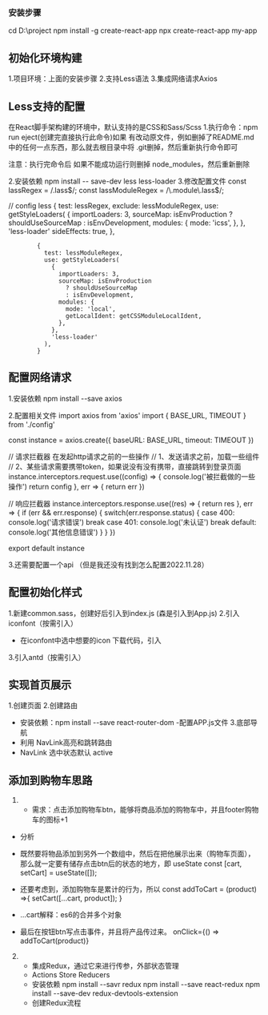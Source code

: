 ### 安装步骤
cd D:\project
npm install -g create-react-app
npx create-react-app my-app

## 初始化环境构建
1.项目环境：上面的安装步骤
2.支持Less语法
3.集成网络请求Axios

## Less支持的配置
在React脚手架构建的环境中，默认支持的是CSS和Sass/Scss
1.执行命令：npm run eject(创建完直接执行此命令)如果 有改动原文件，例如删掉了README.md中的任何一点东西，那么就去根目录中将 .git删掉，然后重新执行命令即可

注意：执行完命令后 如果不能成功运行则删掉 node_modules，然后重新删除

2.安装依赖
npm install -- save-dev less less-loader
3.修改配置文件
const lassRegex = /\.lass$/;
const lassModuleRegex = /\.module\.lass$/;

// config less
            {
              test: lessRegex,
              exclude: lessModuleRegex,
              use: getStyleLoaders(
                {
                  importLoaders: 3,
                  sourceMap: isEnvProduction
                    ? shouldUseSourceMap
                    : isEnvDevelopment,
                  modules: {
                    mode: 'icss',
                  },
                },
                'less-loader'
              sideEffects: true,
            },
            
            {
              test: lessModuleRegex,
              use: getStyleLoaders(
                {
                  importLoaders: 3,
                  sourceMap: isEnvProduction
                    ? shouldUseSourceMap
                    : isEnvDevelopment,
                  modules: {
                    mode: 'local',
                    getLocalIdent: getCSSModuleLocalIdent,
                  },
                },
                'less-loader'
              ),
            }

## 配置网络请求
1.安装依赖
npm install --save axios

2.配置相关文件
import axios from 'axios'
import { BASE_URL, TIMEOUT } from './config'

const instance = axios.create({
    baseURL: BASE_URL,
    timeout: TIMEOUT
})

// 请求拦截器 在发起http请求之前的一些操作
// 1、发送请求之前，加载一些组件
// 2、某些请求需要携带token，如果说没有没有携带，直接跳转到登录页面
instance.interceptors.request.use((config) => {
    console.log('被拦截做的一些操作')
    return config
}, err => {
    return err
})

// 响应拦截器
instance.interceptors.response.use((res) => {
    return res
}, err => {
    if (err && err.response) {
        switch(err.response.status) {
            case 400:
                console.log('请求错误')
                break
            case 401:
                console.log('未认证')
                break
            default:
                console.log('其他信息错误')
        }
    }
})

export default instance

3.还需要配置一个api （但是我还没有找到怎么配置2022.11.28）

## 配置初始化样式
1.新建common.sass，创建好后引入到index.js (森是引入到App.js)
2.引入iconfont（按需引入）
  - 在iconfont中选中想要的icon 下载代码，引入
 
3.引入antd（按需引入）

## 实现首页展示
1.创建页面
2.创建路由
  - 安装依赖：npm install --save react-router-dom
  -配置APP.js文件
3.底部导航
 - 利用 NavLink高亮和跳转路由
  - NavLink 选中状态默认 active

## 添加到购物车思路
1. - 需求：点击添加购物车btn，能够将商品添加的购物车中，并且footer购物车的图标+1

- 分析
 - 既然要将物品添加到另外一个数组中，然后在把他展示出来（购物车页面），那么就一定要有储存点击btn后的状态的地方，即 useState
 const [cart, setCart] = useState([]);

 - 还要考虑到，添加购物车是累计的行为，所以 const addToCart = (product) =>{
  setCart([...cart, product]);
 }
  - ...cart解释：es6的合并多个对象

 - 最后在按钮btn写点击事件，并且将产品传过来。
 onClick={() => addToCart(product)}

2. - 集成Redux，通过它来进行传参，外部状态管理
    - Actions Store Reducers 
    - 安装依赖
    npm install --savr redux
    npm install --save react-redux
    npm install --save-dev redux-devtools-extension
    - 创建Redux流程